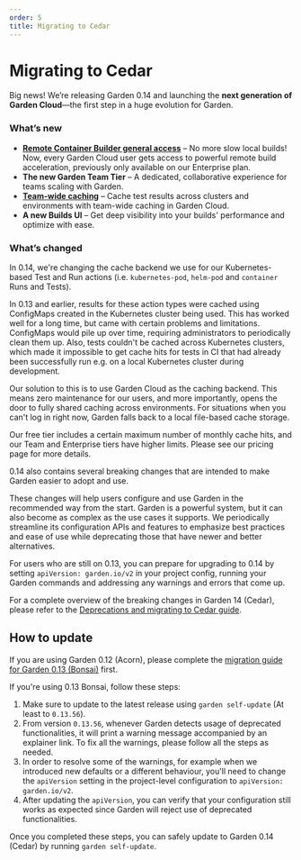 ```yaml
---
order: 5
title: Migrating to Cedar
---
```


# Migrating to Cedar

Big news! We’re releasing Garden 0.14 and launching the **next generation of Garden Cloud**—the first step in a huge evolution for Garden.

### What’s new

- [**Remote Container Builder general access**](../features/remote-container-builder.md) – No more slow local builds! Now, every Garden Cloud user gets access to powerful remote build acceleration, previously only available on our Enterprise plan.
- **The new Garden Team Tier** – A dedicated, collaborative experience for teams scaling with Garden.
- [**Team-wide caching**](../features/team-caching.md) – Cache test results across clusters and environments with team-wide caching in Garden Cloud.
- **A new Builds UI** – Get deep visibility into your builds' performance and optimize with ease.

### What’s changed

In 0.14, we're changing the cache backend we use for our Kubernetes-based Test and Run actions (i.e. `kubernetes-pod`, `helm-pod` and `container` Runs and Tests).

In 0.13 and earlier, results for these action types were cached using ConfigMaps created in the Kubernetes cluster being used. This has worked well for a long time, but came with certain problems and limitations. ConfigMaps would pile up over time, requiring administrators to periodically clean them up. Also, tests couldn't be cached across Kubernetes clusters, which made it impossible to get cache hits for tests in CI that had already been successfully run e.g. on a local Kubernetes cluster during development.

Our solution to this is to use Garden Cloud as the caching backend. This means zero maintenance for our users, and more importantly, opens the door to fully shared caching across environments.
For situations when you can't log in right now, Garden falls back to a local file-based cache storage.

Our free tier includes a certain maximum number of monthly cache hits, and our Team and Enterprise tiers have higher limits. Please see our pricing page for more details.

0.14 also contains several breaking changes that are intended to make Garden easier to adopt and use.

These changes will help users configure and use Garden in the recommended way from the start. Garden is a powerful system, but it can also become as complex as the use cases it supports. We periodically streamline its configuration APIs and features to emphasize best practices and ease of use while deprecating those that have newer and better alternatives.

For users who are still on 0.13, you can prepare for upgrading to 0.14 by setting `apiVersion: garden.io/v2` in your project config, running your Garden commands and addressing any warnings and errors that come up.

For a complete overview of the breaking changes in Garden 14 (Cedar), please refer to the [Deprecations and migrating to Cedar guide](https://docs.garden.io/bonsai-0.13/guides/deprecations).

## How to update

If you are using Garden 0.12 (Acorn), please complete the [migration guide for Garden 0.13 (Bonsai)](./migrating-to-bonsai.md) first.

If you're using 0.13 Bonsai, follow these steps:

1. Make sure to update to the latest release using `garden self-update` (At least to `0.13.56`).
2. From version `0.13.56`, whenever Garden detects usage of deprecated functionalities, it will print a warning message accompanied by an explainer link. To fix all the warnings, please follow all the steps as needed.
3. In order to resolve some of the warnings, for example when we introduced new defaults or a different behaviour, you'll need to change the `apiVersion` setting in the project-level configuration to `apiVersion: garden.io/v2`.
4. After updating the `apiVersion`, you can verify that your configuration still works as expected since Garden will reject use of deprecated functionalities.

Once you completed these steps, you can safely update to Garden 0.14 (Cedar) by running `garden self-update`.

